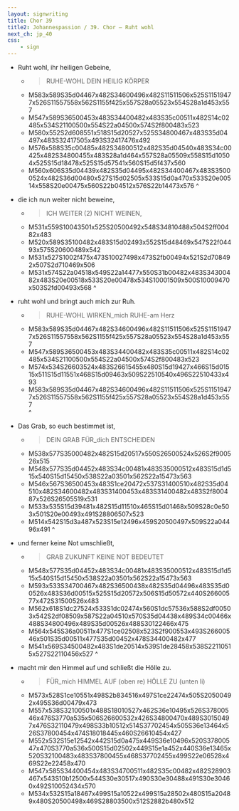 ```yaml
---
layout: signwriting
title: Chor 39
title2: Johannespassion / 39. Chor – Ruht wohl
next_ch: jp_40
css:
    - sign
---
```


<!--
https://www.signbank.org/signpuddle2.0/searchword.php
https://www.sutton-signwriting.io/signmaker
-->
	
<!--
Ruht wohl, ihr heiligen Gebeine,
die ich nun weiter nicht beweine,
ruht wohl und bringt auch mich zur Ruh.

Das Grab, so euch bestimmet ist, 
und ferner keine Not umschließt, 
macht mir den Himmel auf und schließt die Hölle zu.
-->    

- Ruht wohl, ihr heiligen Gebeine,
    + > RUHE-WOHL DEIN  HEILIG   KÖRPER
    + M583x589S35d04467x482S34600496x482S11511506x525S11519477x526S11557558x562S1155f425x557S28a05523x554S28a1d453x557  
    + M547x589S36500453x483S34400482x483S35c00511x482S14c02485x534S21100500x554S22a04500x574S2f800483x523
    + M580x552S2d608551x518S15d20527x525S34800467x483S35d04497x483S32417505x493S32417476x492
    + M576x588S35c00485x482S34800512x482S35d04540x483S34c00425x482S34800455x483S28a1d464x557S28a05509x558S15d10504x525S15d18478x525S15d57541x560S15d5f437x560
    + M560x606S35d04439x482S35d04495x482S34400467x483S35000524x482S36d00480x527S15d02505x533S15d0a470x533S20e00514x558S20e00475x560S22b04512x576S22b14473x576
^

- die ich nun weiter nicht beweine,
    + > ICH       WEITER (2)  NICHT  WEINEN,
    + M531x559S10043501x525S20500492x548S34810488x504S2ff00482x483
    + M520x589S35100482x483S15d02493x552S15d48469x547S22f04493x575S20600489x542
    + M531x527S1002f475x473S10027498x473S2fb00494x521S2d708492x507S2d710469x506
    + M531x574S22a04518x549S22a14477x550S31b00482x483S34300482x483S20e00518x533S20e00478x534S10001509x500S10009470x503S2fd00493x568
^

- ruht wohl und bringt auch mich zur Ruh.
    + > RUHE-WOHL  WIRKEN_mich                    RUHE-am Herz
    + M583x589S35d04467x482S34600496x482S11511506x525S11519477x526S11557558x562S1155f425x557S28a05523x554S28a1d453x557  
    + M547x589S36500453x483S34400482x483S35c00511x482S14c02485x534S21100500x554S22a04500x574S2f800483x523
    + M574x534S26603524x483S26615455x480S15d19427x466S15d01515x511S15d11551x468S15d09463x509S22510540x496S22510433x493
    + M583x589S35d04467x482S34600496x482S11511506x525S11519477x526S11557558x562S1155f425x557S28a05523x554S28a1d453x557  
^

- Das Grab, so euch bestimmet ist,
    + > DEIN GRAB FÜR_dich  ENTSCHEIDEN
    + M538x577S35000482x482S15d20517x550S26500524x526S2f900526x515
    + M548x577S35d04452x483S34c00481x483S35000512x483S15d1d515x540S15d15450x538S22a03501x562S22a15473x563
    + M546x567S36500453x483S1ce20472x537S31400510x482S35d04510x482S34600482x483S31400453x483S31400482x483S2f800487x526S26505519x531
    + M533x535S15d39481x482S15d11510x465S15d01468x509S28c0e503x501S20e00493x491S28806507x523
    + M514x542S15d3a487x523S15e12496x459S20500497x509S22a04496x491
^

- und ferner keine Not umschließt,
    + > GRAB  ZUKUNFT KEINE NOT BEDEUTET
    + M548x577S35d04452x483S34c00481x483S35000512x483S15d1d515x540S15d15450x538S22a03501x562S22a15473x563
    + M593x533S34700467x482S36500438x482S35d04496x483S35d00526x483S36d00515x525S15d20572x506S15d50572x440S26600577x472S31500526x483
    + M562x618S1dc27524x533S1dc02474x560S1dc57536x588S2df00503x542S2df08509x587S22a04510x570S35d04438x489S34c00466x488S34800496x489S35d00526x488S30122466x475
    + M564x545S36a00511x477S1ce02508x523S2f900553x493S26600546x501S35d00511x477S35d00452x478S34400482x477
    + M541x569S34500482x483S1de20514x539S1de28458x538S22110515x527S22110456x527
^

- macht mir den Himmel auf und schließt die Hölle zu.
    + > FÜR_mich         HIMMEL AUF  (oben re)                          HÖLLE ZU (unten li)
    + M573x528S1ce10551x498S2b834516x497S1ce22474x505S20500492x495S36d00479x473
    + M557x538S32100501x488S18010527x462S36e10495x526S37800546x476S3770a535x506S26600532x426S34800470x489S30150497x476S32110479x498S33b10512x514S37702454x505S36e13464x526S37800454x474S18018445x460S26610454x427
    + M552x532S15e12542x442S15d0a475x449S36e10496x520S37800547x470S3770a536x500S15d02502x449S15e1a452x440S36e13465x520S32100483x483S37800455x468S37702455x499S22e06528x469S22e22458x470
    + M547x585S34400454x483S34700511x482S35c00482x482S28903467x543S10b12500x544S30e30517x490S30e30488x491S30e30460x492S10052434x570
    + M534x532S15a18467x499S15a10522x499S15a28502x480S15a20489x480S20500498x469S28803500x512S2882b480x512







